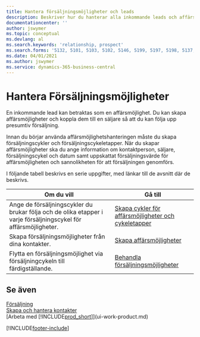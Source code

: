 ```yaml
---
title: Hantera försäljningsmöjligheter och leads
description: Beskriver hur du hanterar alla inkommande leads och affärsmöjligheter i Business Central och associerar affärsmöjligheten med en säljare för att följa upp potentiell försäljning.
documentationcenter: ''
author: jswymer
ms.topic: conceptual
ms.devlang: al
ms.search.keywords: 'relationship, prospect'
ms.search.forms: '5132, 5101, 5103, 5102, 5146, 5199, 5197, 5198, 5137, 5086, 5089, 5087, 5088, 5090, 5128, 5133, 5114, 5151, 5145, 5126, 5189, 5191, 5097, 5135, 5188, 5187, 5154, 5147, 5131, 9257, 5124, 782, 5130, 5123, 5127, 5174, 5125, 5115, 5112, 5111, 5110, 5109, 5149, 5169, 5190, 783, 505, 5118, 5072, 781, 5152, 5153, 5155, 5098, 5196, 5096, 5099, 9255, 5129, 5136'
ms.date: 04/01/2021
ms.author: jswymer
ms.service: dynamics-365-business-central
---
```

# <a name="managing-sales-opportunities"></a>Hantera Försäljningsmöjligheter
En inkommande lead kan betraktas som en affärsmöjlighet. Du kan skapa affärsmöjligheter och koppla dem till en säljare så att du kan följa upp presumtiv försäljning.

Innan du börjar använda affärsmöjlighetshanteringen måste du skapa försäljningscykler och försäljningscykeletapper. När du skapar affärsmöjligheter ska du ange information om kontaktperson, säljare, försäljningscykel och datum samt uppskattat försäljningsvärde för affärsmöjligheten och sannolikheten för att försäljningen genomförs.

I följande tabell beskrivs en serie uppgifter, med länkar till de avsnitt där de beskrivs.

| Om du vill | Gå till |
| --- | --- |
| Ange de försäljningscykler du brukar följa och de olika etapper i varje försäljningscykel för affärsmöjligheter. |[Skapa cykler för affärsmöjligheter och cykeletapper](marketing-how-setup-opportunity-sales-cycles-stages.md) |
| Skapa försäljningsmöjligheter från dina kontakter. |[Skapa affärsmöjligheter](marketing-how-create-opportunities.md) |
| Flytta en försäljningsmöjlighet via försäljningcykeln till färdigställande. |[Behandla försäljningsmöjligheter](marketing-processing-sales-opportunities.md) |

## <a name="see-also"></a>Se även
[Försäljning](sales-manage-sales.md)  
[Skapa och hantera kontakter](marketing-contacts.md)  
[Arbeta med [!INCLUDE[prod_short](includes/prod_short.md)]](ui-work-product.md)


[!INCLUDE[footer-include](includes/footer-banner.md)]
